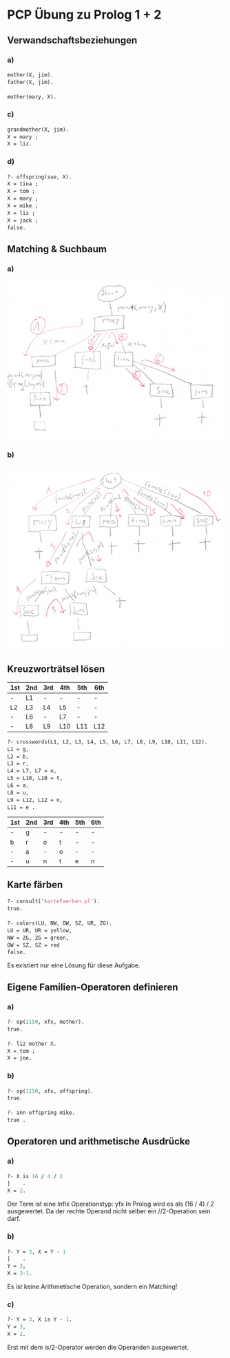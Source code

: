 # PCP Übung zu Prolog 1 + 2

## Verwandschaftsbeziehungen

### a)
```pl
mother(X, jim).
father(X, jim).

mother(mary, X).
```

### c)
```pl
grandmother(X, jim).
X = mary ;
X = liz.
```

### d)
```pl
?- offspring(sue, X).
X = tina ;
X = tom ;
X = mary ;
X = mike ;
X = liz ;
X = jack ;
false.
```

## Matching & Suchbaum

### a)
![SW02 Task 2a Image](img/sw02_task2_01.jpg)

### b)
![SW02 Task 2a Image](img/sw02_task2_02.jpg)

## Kreuzworträtsel lösen
1st|2nd|3rd|4th|5th|6th|
---|---|---|---|---|---|
-| L1 |-|-|-|-|
L2 | L3 | L4 | L5  |-|-|
-| L6 |-| L7  |-|-|
-| L8 | L9 | L10 | L11 | L12 |

```pl
?- crosswords(L1, L2, L3, L4, L5, L6, L7, L8, L9, L10, L11, L12).
L1 = g,
L2 = b,
L3 = r,
L4 = L7, L7 = o,
L5 = L10, L10 = t,
L6 = a,
L8 = u,
L9 = L12, L12 = n,
L11 = e .
```

1st|2nd|3rd|4th|5th|6th|
---|---|---|---|---|---|
-| g |-|-|-|-|
b | r | o | t  |-|-|
-| a |-| o  |-|-|
-| u | n | t | e | n |


## Karte färben
```pl
?- consult('karteFaerben.pl').
true.

?- colors(LU, NW, OW, SZ, UR, ZG).
LU = UR, UR = yellow,
NW = ZG, ZG = green,
OW = SZ, SZ = red
false.
```
Es existiert nur eine Lösung für diese Aufgabe.

## Eigene Familien-Operatoren definieren

### a)
```pl
?- op(1150, xfx, mother).
true.

?- liz mother X.
X = tom ;
X = joe.
```

### b)
```pl
?- op(1150, xfx, offspring).
true.

?- ann offspring mike.
true .
```

## Operatoren und arithmetische Ausdrücke

### a)
```pl
?- X is 16 / 4 / 2
|    .
X = 2.
```
Der Term ist eine Infix Operationstyp: yfx
In Prolog wird es als (16 / 4) / 2 ausgewertet. Da der rechte Operand nicht selber ein //2-Operation sein darf.

### b)
```pl
?- Y = 3, X = Y - 1
|    .
Y = 3,
X = 3-1.
```
Es ist keine Arithmetische Operation, sondern ein Matching!

### c)
```pl
?- Y = 3, X is Y - 1.
Y = 3,
X = 2.
```
Erst mit dem is/2-Operator werden die Operanden ausgewertet.
